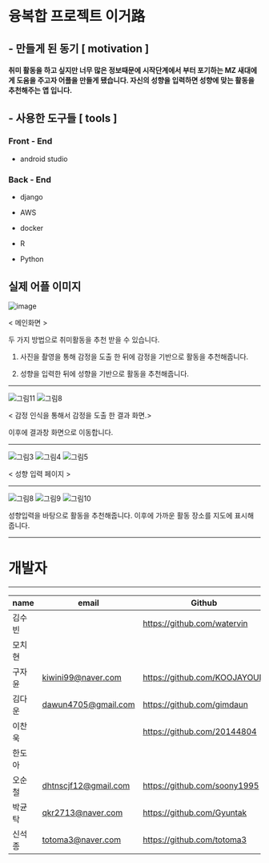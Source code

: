 # 융복합 프로젝트 이거路

##  - 만들게 된 동기 [ motivation ]

#### 취미 활동을 하고 싶지만 너무 많은 정보때문에 시작단계에서 부터 포기하는 MZ 새대에게 도움을 주고자 어플을 만들게 됐습니다. 자신의 성향을 입력하면 성향에 맞는 활동을 추천해주는 앱 입니다. 

## - 사용한 도구들 [ tools ] 

### Front - End 

  + android studio
  
### Back - End

  + django 
   
  + AWS 
   
  + docker
  
  + R

  + Python 

## 실제 어플 이미지 
![image](https://user-images.githubusercontent.com/59558831/174745946-5c9f8b2d-71b0-4fe1-9c2d-5d4221b76141.png)

< 메인화면 >

두 가지 방법으로 취미활동을 추천 받을 수 있습니다.

1. 사진을 촬영을 통해 감정을 도출 한 뒤에 감정을 기반으로 활동을 추천해줍니다.

2. 성향을 입력한 뒤에 성향을 기반으로 활동을 추천해줍니다. 

***
![그림11](https://user-images.githubusercontent.com/59558831/174747124-f9bc8016-a69d-4331-b88a-edb48000b659.jpg)
![그림8](https://user-images.githubusercontent.com/59558831/174744921-d064de04-86ef-42a6-8898-384c33df5041.jpg)

< 감정 인식을 통해서 감정을 도출 한 결과 화면.> 

이후에 결과창 화면으로 이동합니다. 

*** 

![그림3](https://user-images.githubusercontent.com/59558831/174744869-215f51c1-698f-4fd5-8dfc-be959c478068.png)
![그림4](https://user-images.githubusercontent.com/59558831/174744879-f0a687d6-f480-4d8a-95b5-04dee320d146.png)
![그림5](https://user-images.githubusercontent.com/59558831/174744886-7df4167a-075a-4dbb-8412-5beee498e2ba.png)

< 성향 입력 페이지 >
*** 
![그림8](https://user-images.githubusercontent.com/59558831/174744921-d064de04-86ef-42a6-8898-384c33df5041.jpg)
![그림9](https://user-images.githubusercontent.com/59558831/174744939-125b6d8d-17c2-4e72-b44a-7ca44d54e4e6.jpg)
![그림10](https://user-images.githubusercontent.com/59558831/174744953-37de3aad-ce0c-4f99-a9d3-21b878671f4b.jpg)

성향입력을 바탕으로 활동을 추천해줍니다. 이후에 가까운 활동 장소를 지도에 표시해 줍니다. 
***

# 개발자 

***
|name|email|Github|
|---|---|---|
|김수빈||https://github.com/watervin|
|모치현||
|구자윤|kiwini99@naver.com|https://github.com/KOOJAYOUN|
|김다운|dawun4705@gmail.com|https://github.com/gimdaun|
|이찬욱||https://github.com/20144804|
|한도아||
|오순철|dhtnscjf12@gmail.com|https://github.com/soony1995|
|박균탁|qkr2713@naver.com|https://github.com/Gyuntak|
|신석종|totoma3@naver.com|https://github.com/totoma3|
